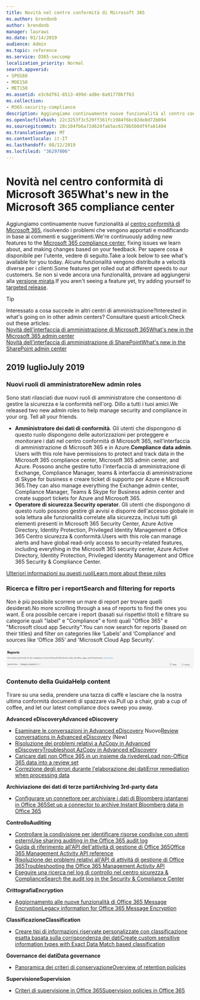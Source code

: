 ```yaml
---
title: Novità nel centro conformità di Microsoft 365
ms.author: brendonb
author: brendonb
manager: laurawi
ms.date: 01/14/2019
audience: Admin
ms.topic: reference
ms.service: O365-seccomp
localization_priority: Normal
search.appverid:
- SPO160
- MOE150
- MET150
ms.assetid: e3c6df61-8513-499d-ad8e-8a91770bff63
ms.collection:
- M365-security-compliance
description: Aggiungiamo continuamente nuove funzionalità al centro conformità di Microsoft 365, risolvendo i problemi che vengono apportati e modificando in base ai commenti e suggerimenti. Scoprire cosa è stato fino a questo mese.
ms.openlocfilehash: 22c3253f3c529ff361fc1984f6bc82de8d72b094
ms.sourcegitcommit: 28c104fb6a72d624fab5ac6178b5b0df9fa81484
ms.translationtype: MT
ms.contentlocale: it-IT
ms.lasthandoff: 08/12/2019
ms.locfileid: "36297806"
---
```

# <a name="whats-new-in-the-microsoft-365-compliance-center"></a><span data-ttu-id="dc161-104">Novità nel centro conformità di Microsoft 365</span><span class="sxs-lookup"><span data-stu-id="dc161-104">What's new in the Microsoft 365 compliance center</span></span>

<span data-ttu-id="dc161-105">Aggiungiamo continuamente nuove funzionalità al [centro conformità di Microsoft 365](microsoft-365-compliance-center.md), risolvendo i problemi che vengono apportati e modificando in base ai commenti e suggerimenti.</span><span class="sxs-lookup"><span data-stu-id="dc161-105">We're continuously adding new features to the [Microsoft 365 compliance center](microsoft-365-compliance-center.md), fixing issues we learn about, and making changes based on your feedback.</span></span> <span data-ttu-id="dc161-106">Per sapere cosa è disponibile per l'utente, vedere di seguito.</span><span class="sxs-lookup"><span data-stu-id="dc161-106">Take a look below to see what's available for you today.</span></span> <span data-ttu-id="dc161-107">Alcune funzionalità vengono distribuite a velocità diverse per i clienti.</span><span class="sxs-lookup"><span data-stu-id="dc161-107">Some features get rolled out at different speeds to our customers.</span></span> <span data-ttu-id="dc161-108">Se non si vede ancora una funzionalità, provare ad aggiungersi alla [versione mirata](https://docs.microsoft.com/office365/admin/manage/release-options-in-office-365).</span><span class="sxs-lookup"><span data-stu-id="dc161-108">If you aren't seeing a feature yet, try adding yourself to [targeted release](https://docs.microsoft.com/office365/admin/manage/release-options-in-office-365).</span></span>

> [!TIP]
> <span data-ttu-id="dc161-109">Interessato a cosa succede in altri centri di amministrazione?</span><span class="sxs-lookup"><span data-stu-id="dc161-109">Interested in what's going on in other admin centers?</span></span> <span data-ttu-id="dc161-110">Consultare questi articoli:</span><span class="sxs-lookup"><span data-stu-id="dc161-110">Check out these articles:</span></span><br>[<span data-ttu-id="dc161-111">Novità dell'interfaccia di amministrazione di Microsoft 365</span><span class="sxs-lookup"><span data-stu-id="dc161-111">What's new in the Microsoft 365 admin center</span></span>](https://docs.microsoft.com/office365/admin/whats-new-in-preview?view=o365-worldwide)<br>[<span data-ttu-id="dc161-112">Novità dell'interfaccia di amministrazione di SharePoint</span><span class="sxs-lookup"><span data-stu-id="dc161-112">What's new in the SharePoint admin center</span></span>](https://docs.microsoft.com/sharepoint/what-s-new-in-admin-center)

## <a name="july-2019"></a><span data-ttu-id="dc161-113">2019 luglio</span><span class="sxs-lookup"><span data-stu-id="dc161-113">July 2019</span></span>

### <a name="new-admin-roles"></a><span data-ttu-id="dc161-114">Nuovi ruoli di amministratore</span><span class="sxs-lookup"><span data-stu-id="dc161-114">New admin roles</span></span>

<span data-ttu-id="dc161-115">Sono stati rilasciati due nuovi ruoli di amministratore che consentono di gestire la sicurezza e la conformità nell'org. Dillo a tutti i tuoi amici.</span><span class="sxs-lookup"><span data-stu-id="dc161-115">We released two new admin roles to help manage security and compliance in your org. Tell all your friends.</span></span>

- <span data-ttu-id="dc161-116">**Amministratore dei dati di conformità**. Gli utenti che dispongono di questo ruolo dispongono delle autorizzazioni per proteggere e monitorare i dati nel centro conformità di Microsoft 365, nell'interfaccia di amministrazione di Microsoft 365 e in Azure.</span><span class="sxs-lookup"><span data-stu-id="dc161-116">**Compliance data admin**. Users with this role have permissions to protect and track data in the Microsoft 365 compliance center, Microsoft 365 admin center, and Azure.</span></span> <span data-ttu-id="dc161-117">Possono anche gestire tutto l'interfaccia di amministrazione di Exchange, Compliance Manager, teams & interfaccia di amministrazione di Skype for business e creare ticket di supporto per Azure e Microsoft 365.</span><span class="sxs-lookup"><span data-stu-id="dc161-117">They can also manage everything the Exchange admin center, Compliance Manager, Teams & Skype for Business admin center and create support tickets for Azure and Microsoft 365.</span></span>
- <span data-ttu-id="dc161-118">**Operatore di sicurezza**.</span><span class="sxs-lookup"><span data-stu-id="dc161-118">**Security operator**.</span></span> <span data-ttu-id="dc161-119">Gli utenti che dispongono di questo ruolo possono gestire gli avvisi e disporre dell'accesso globale in sola lettura alle funzionalità correlate alla sicurezza, inclusi tutti gli elementi presenti in Microsoft 365 Security Center, Azure Active Directory, Identity Protection, Privileged Identity Management e Office 365 Centro sicurezza & conformità.</span><span class="sxs-lookup"><span data-stu-id="dc161-119">Users with this role can manage alerts and have global read-only access to security-related features, including everything in the Microsoft 365 security center, Azure Active Directory, Identity Protection, Privileged Identity Management and Office 365 Security & Compliance Center.</span></span>

[<span data-ttu-id="dc161-120">Ulteriori informazioni su questi ruoli</span><span class="sxs-lookup"><span data-stu-id="dc161-120">Learn more about these roles</span></span>](https://docs.microsoft.com/office365/securitycompliance/permissions-microsoft-365-compliance-security)

### <a name="search-and-filtering-for-reports"></a><span data-ttu-id="dc161-121">Ricerca e filtro per i report</span><span class="sxs-lookup"><span data-stu-id="dc161-121">Search and filtering for reports</span></span>

<span data-ttu-id="dc161-122">Non è più possibile scorrere un mare di report per trovare quelli desiderati.</span><span class="sxs-lookup"><span data-stu-id="dc161-122">No more scrolling through a sea of reports to find the ones you want.</span></span> <span data-ttu-id="dc161-123">È ora possibile cercare i report (basati sui rispettivi titoli) e filtrare su categorie quali "label" e "Compliance" e fonti quali "Office 365" e "Microsoft cloud app Security".</span><span class="sxs-lookup"><span data-stu-id="dc161-123">You can now search for reports (based on their titles) and filter on categories like ‘Labels’ and ‘Compliance’ and sources like ‘Office 365’ and 'Microsoft Cloud App Security’.</span></span>

![Acquisizione dello schermo dei pulsanti di ricerca e del filtro per i report con un filtro applicato](media/mcc_report_filtering.png)

### <a name="help-content"></a><span data-ttu-id="dc161-125">Contenuto della Guida</span><span class="sxs-lookup"><span data-stu-id="dc161-125">Help content</span></span>

<span data-ttu-id="dc161-126">Tirare su una sedia, prendere una tazza di caffè e lasciare che la nostra ultima conformità documenti di spazzare via.</span><span class="sxs-lookup"><span data-stu-id="dc161-126">Pull up a chair, grab a cup of coffee, and let our latest compliance docs sweep you away.</span></span>

<span data-ttu-id="dc161-127">**Advanced eDiscovery**</span><span class="sxs-lookup"><span data-stu-id="dc161-127">**Advanced eDiscovery**</span></span>
- <span data-ttu-id="dc161-128">[Esaminare le conversazioni in Advanced eDiscovery](compliance20/conversation-review-sets.md) Nuovo</span><span class="sxs-lookup"><span data-stu-id="dc161-128">[Review conversations in Advanced eDiscovery](compliance20/conversation-review-sets.md) (New)</span></span>
- [<span data-ttu-id="dc161-129">Risoluzione dei problemi relativi a AzCopy in Advanced eDiscovery</span><span class="sxs-lookup"><span data-stu-id="dc161-129">Troubleshoot AzCopy in Advanced eDiscovery</span></span>](compliance20/troubleshooting-azcopy.md)
- [<span data-ttu-id="dc161-130">Caricare dati non Office 365 in un insieme da rivedere</span><span class="sxs-lookup"><span data-stu-id="dc161-130">Load non-Office 365 data into a review set</span></span>](compliance20/load-non-office365-data.md)
- [<span data-ttu-id="dc161-131">Correzione degli errori durante l'elaborazione dei dati</span><span class="sxs-lookup"><span data-stu-id="dc161-131">Error remediation when processing data</span></span>](compliance20/error-remediation.md)

<span data-ttu-id="dc161-132">**Archiviazione dei dati di terze parti**</span><span class="sxs-lookup"><span data-stu-id="dc161-132">**Archiving 3rd-party data**</span></span>
- [<span data-ttu-id="dc161-133">Configurare un connettore per archiviare i dati di Bloomberg istantanei in Office 365</span><span class="sxs-lookup"><span data-stu-id="dc161-133">Set up a connector to archive Instant Bloomberg data in Office 365</span></span>](archive-instant-bloomberg-data.md)

<span data-ttu-id="dc161-134">**Controllo**</span><span class="sxs-lookup"><span data-stu-id="dc161-134">**Auditing**</span></span>
- [<span data-ttu-id="dc161-135">Controllare la condivisione per identificare risorse condivise con utenti esterni</span><span class="sxs-lookup"><span data-stu-id="dc161-135">Use sharing auditing in the Office 365 audit log</span></span>](use-sharing-auditing.md)
- [<span data-ttu-id="dc161-136">Guida di riferimento all'API dell'attività di gestione di Office 365</span><span class="sxs-lookup"><span data-stu-id="dc161-136">Office 365 Management Activity API reference</span></span>](https://docs.microsoft.com/office/office-365-management-api/office-365-management-activity-api-reference)
- [<span data-ttu-id="dc161-137">Risoluzione dei problemi relativi all'API di attività di gestione di Office 365</span><span class="sxs-lookup"><span data-stu-id="dc161-137">Troubleshooting the Office 365 Management Activity API</span></span>](https://docs.microsoft.com/office/office-365-management-api/troubleshooting-the-office-365-management-activity-api)
- [<span data-ttu-id="dc161-138">Eseguire una ricerca nel log di controllo nel centro sicurezza & Compliance</span><span class="sxs-lookup"><span data-stu-id="dc161-138">Search the audit log in the Security & Compliance Center</span></span>](search-the-audit-log-in-security-and-compliance.md)

<span data-ttu-id="dc161-139">**Crittografia**</span><span class="sxs-lookup"><span data-stu-id="dc161-139">**Encryption**</span></span>
- [<span data-ttu-id="dc161-140">Aggiornamento alle nuove funzionalità di Office 365 Message Encryption</span><span class="sxs-lookup"><span data-stu-id="dc161-140">Legacy information for Office 365 Message Encryption</span></span>](legacy-information-for-message-encryption.md)

<span data-ttu-id="dc161-141">**Classificazione**</span><span class="sxs-lookup"><span data-stu-id="dc161-141">**Classification**</span></span>
- [<span data-ttu-id="dc161-142">Creare tipi di informazioni riservate personalizzate con classificazione esatta basata sulla corrispondenza dei dati</span><span class="sxs-lookup"><span data-stu-id="dc161-142">Create custom sensitive information types with Exact Data Match based classification</span></span>](create-custom-sensitive-information-types-with-exact-data-match-based-classification.md)

<span data-ttu-id="dc161-143">**Governance dei dati**</span><span class="sxs-lookup"><span data-stu-id="dc161-143">**Data governance**</span></span>
- [<span data-ttu-id="dc161-144">Panoramica dei criteri di conservazione</span><span class="sxs-lookup"><span data-stu-id="dc161-144">Overview of retention policies</span></span>](retention-policies.md)

<span data-ttu-id="dc161-145">**Supervisione**</span><span class="sxs-lookup"><span data-stu-id="dc161-145">**Supervision**</span></span>
- [<span data-ttu-id="dc161-146">Criteri di supervisione in Office 365</span><span class="sxs-lookup"><span data-stu-id="dc161-146">Supervision policies in Office 365</span></span>](supervision-policies.md)